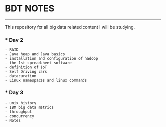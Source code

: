 # BDT NOTES
--------------

This repository for all big data related content I will be studying. 


### * Day 2
	- RAID
	- Java heap and Java basics
	- installation and configuration of hadoop	
	- the 1st spreadsheet software
	- definition of IoT
	- Self Driving cars
	- datacuration
	- Linux namespaces and linux commands

### * Day 3
	- unix history
	- IBM big data metrics
	- throughput
	- concurrency
	- Notes